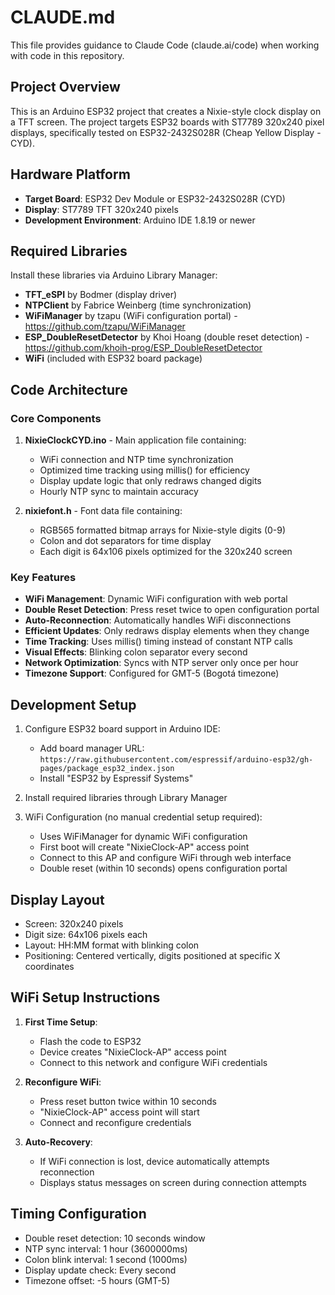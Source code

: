 # CLAUDE.md

This file provides guidance to Claude Code (claude.ai/code) when working with code in this repository.

## Project Overview
This is an Arduino ESP32 project that creates a Nixie-style clock display on a TFT screen. The project targets ESP32 boards with ST7789 320x240 pixel displays, specifically tested on ESP32-2432S028R (Cheap Yellow Display - CYD).

## Hardware Platform
- **Target Board**: ESP32 Dev Module or ESP32-2432S028R (CYD)
- **Display**: ST7789 TFT 320x240 pixels
- **Development Environment**: Arduino IDE 1.8.19 or newer

## Required Libraries
Install these libraries via Arduino Library Manager:
- **TFT_eSPI** by Bodmer (display driver)
- **NTPClient** by Fabrice Weinberg (time synchronization)
- **WiFiManager** by tzapu (WiFi configuration portal) - https://github.com/tzapu/WiFiManager
- **ESP_DoubleResetDetector** by Khoi Hoang (double reset detection) - https://github.com/khoih-prog/ESP_DoubleResetDetector
- **WiFi** (included with ESP32 board package)

## Code Architecture

### Core Components
1. **NixieClockCYD.ino** - Main application file containing:
   - WiFi connection and NTP time synchronization
   - Optimized time tracking using millis() for efficiency
   - Display update logic that only redraws changed digits
   - Hourly NTP sync to maintain accuracy

2. **nixiefont.h** - Font data file containing:
   - RGB565 formatted bitmap arrays for Nixie-style digits (0-9)
   - Colon and dot separators for time display
   - Each digit is 64x106 pixels optimized for the 320x240 screen

### Key Features
- **WiFi Management**: Dynamic WiFi configuration with web portal
- **Double Reset Detection**: Press reset twice to open configuration portal
- **Auto-Reconnection**: Automatically handles WiFi disconnections
- **Efficient Updates**: Only redraws display elements when they change
- **Time Tracking**: Uses millis() timing instead of constant NTP calls
- **Visual Effects**: Blinking colon separator every second
- **Network Optimization**: Syncs with NTP server only once per hour
- **Timezone Support**: Configured for GMT-5 (Bogotá timezone)

## Development Setup
1. Configure ESP32 board support in Arduino IDE:
   - Add board manager URL: `https://raw.githubusercontent.com/espressif/arduino-esp32/gh-pages/package_esp32_index.json`
   - Install "ESP32 by Espressif Systems"

2. Install required libraries through Library Manager

3. WiFi Configuration (no manual credential setup required):
   - Uses WiFiManager for dynamic WiFi configuration
   - First boot will create "NixieClock-AP" access point
   - Connect to this AP and configure WiFi through web interface
   - Double reset (within 10 seconds) opens configuration portal

## Display Layout
- Screen: 320x240 pixels
- Digit size: 64x106 pixels each
- Layout: HH:MM format with blinking colon
- Positioning: Centered vertically, digits positioned at specific X coordinates

## WiFi Setup Instructions
1. **First Time Setup**:
   - Flash the code to ESP32
   - Device creates "NixieClock-AP" access point
   - Connect to this network and configure WiFi credentials

2. **Reconfigure WiFi**:
   - Press reset button twice within 10 seconds
   - "NixieClock-AP" access point will start
   - Connect and reconfigure credentials

3. **Auto-Recovery**:
   - If WiFi connection is lost, device automatically attempts reconnection
   - Displays status messages on screen during connection attempts

## Timing Configuration
- Double reset detection: 10 seconds window
- NTP sync interval: 1 hour (3600000ms)
- Colon blink interval: 1 second (1000ms)
- Display update check: Every second
- Timezone offset: -5 hours (GMT-5)